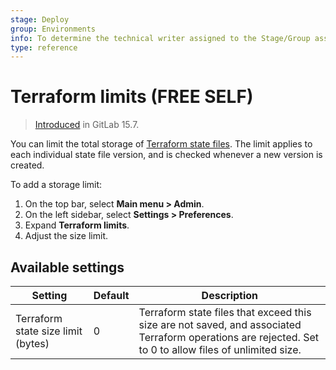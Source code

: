 ```yaml
---
stage: Deploy
group: Environments
info: To determine the technical writer assigned to the Stage/Group associated with this page, see https://about.gitlab.com/handbook/product/ux/technical-writing/#assignments
type: reference
---
```


# Terraform limits **(FREE SELF)**

> [Introduced](https://gitlab.com/gitlab-org/gitlab/-/issues/352951) in GitLab 15.7.

You can limit the total storage of [Terraform state files](../../../administration/terraform_state.md).
The limit applies to each individual
state file version, and is checked whenever a new version is created.

To add a storage limit:

1. On the top bar, select **Main menu > Admin**.
1. On the left sidebar, select **Settings > Preferences**.
1. Expand **Terraform limits**.
1. Adjust the size limit.

## Available settings

| Setting                            | Default | Description                                                                                                                                             |
|------------------------------------|---------|---------------------------------------------------------------------------------------------------------------------------------------------------------|
| Terraform state size limit (bytes) | 0       | Terraform state files that exceed this size are not saved, and associated Terraform operations are rejected. Set to 0 to allow files of unlimited size. |
